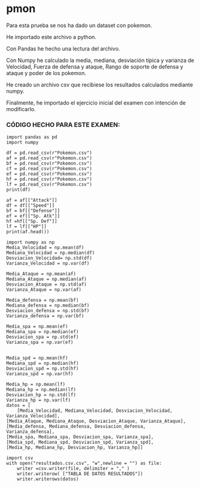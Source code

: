 # pmon
Para esta prueba se nos ha dado un dataset con pokemon. 

He importado este archivo a python. 

Con Pandas he hecho una lectura del archivo. 

Con Numpy he calculado la media, mediana, desviación típica y varianza  de Velocidad, Fuerza de defensa y ataque, Rango de soporte de defensa y ataque y poder de los pokemon. 

 He creado un archivo csv que recibiese los resultados calculados mediante numpy. 
 
 Finalmente, he importado el ejercicio inicial del examen con intención de modificarlo. 
 
 

### CÓDIGO HECHO PARA ESTE EXAMEN: 

```
import pandas as pd 
import numpy 

df = pd.read_csv(r"Pokemon.csv")
af = pd.read_csv(r"Pokemon.csv")
bf = pd.read_csv(r"Pokemon.csv")
cf = pd.read_csv(r"Pokemon.csv")
ef = pd.read_csv(r"Pokemon.csv")
hf = pd.read_csv(r"Pokemon.csv")
lf = pd.read_csv(r"Pokemon.csv")
print(df)

af = af[["Attack"]]
df = df[["Speed"]]
bf = bf[["Defense"]]
ef = ef[["Sp. Atk"]]
hf =hf[["Sp. Def"]]
lf = lf[["HP"]]
print(af.head())

import numpy as np
Media_Velocidad = np.mean(df)
Mediana_Velocidad = np.median(df)
Desviacion_Velocidad= np.std(df)
Varianza_Velocidad = np.var(df)

Media_Ataque = np.mean(af)
Mediana_Ataque = np.median(af)
Desviacion_Ataque = np.std(af)
Varianza_Ataque = np.var(af)

Media_defensa = np.mean(bf)
Mediana_defensa = np.median(bf)
Desviacion_defensa = np.std(bf)
Varianza_defensa = np.var(bf)

Media_spa = np.mean(ef)
Mediana_spa = np.median(ef)
Desviacion_spa = np.std(ef)
Varianza_spa = np.var(ef)


Media_spd = np.mean(hf)
Mediana_spd = np.median(hf)
Desviacion_spd = np.std(hf)
Varianza_spd = np.var(hf)

Media_hp = np.mean(lf)
Mediana_hp = np.median(lf)
Desviacion_hp = np.std(lf)
Varianza_hp = np.var(lf)
datos = [
    [Media_Velocidad, Mediana_Velocidad, Desviacion_Velocidad, Varianza_Velocidad],
[Media_Ataque, Mediana_Ataque, Desviacion_Ataque, Varianza_Ataque],
[Media_defensa, Mediana_defensa, Desviacion_defensa, Varianza_defensa], 
[Media_spa, Mediana_spa, Desviacion_spa, Varianza_spa], 
[Media_spd, Mediana_spd, Desviacion_spd, Varianza_spd],
[Media_hp, Mediana_hp, Desviacion_hp, Varianza_hp]]

import csv
with open("resultados.csv.csv", "w",newline = "") as file: 
    writer =csv.writer(file, delimiter = "," )
    writer.writerow( ["TABLA DE DATOS RESULTADOS"])
    writer.writerows(datos)

```
